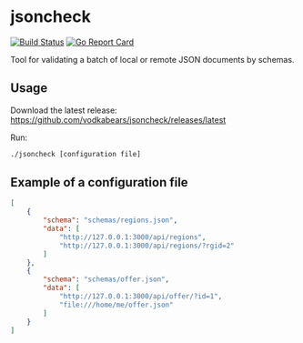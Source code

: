# jsoncheck
[![Build Status](https://travis-ci.org/vodkabears/jsoncheck.svg?branch=master)](https://travis-ci.org/vodkabears/jsoncheck)
[![Go Report Card](https://goreportcard.com/badge/github.com/vodkabears/jsoncheck)](https://goreportcard.com/report/github.com/vodkabears/jsoncheck)

Tool for validating a batch of local or remote JSON documents by schemas.

## Usage

Download the latest release: https://github.com/vodkabears/jsoncheck/releases/latest

Run:

```bash
./jsoncheck [configuration file]
```

## Example of a configuration file

```json
[
	{
		"schema": "schemas/regions.json",
		"data": [
			"http://127.0.0.1:3000/api/regions",
			"http://127.0.0.1:3000/api/regions/?rgid=2"
		]
	},
	{
		"schema": "schemas/offer.json",
		"data": [
			"http://127.0.0.1:3000/api/offer/?id=1",
			"file:///home/me/offer.json"
		]
	}
]
```
